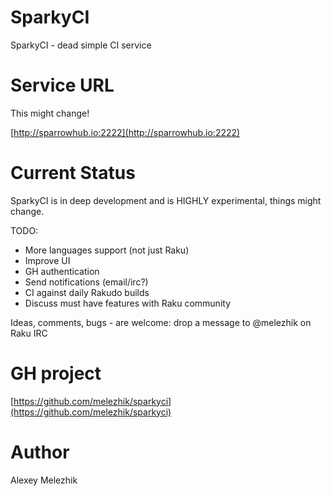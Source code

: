 # SparkyCI

SparkyCI - dead simple CI service

# Service URL

This might change!

[http://sparrowhub.io:2222](http://sparrowhub.io:2222)

# Current Status

SparkyCI is in deep development and is HIGHLY experimental, things might change.

TODO:

* More languages support (not just Raku)
* Improve UI
* GH authentication
* Send notifications (email/irc?)
* CI against daily Rakudo builds
* Discuss must have features with Raku community

Ideas, comments, bugs - are welcome: drop a message to @melezhik on Raku IRC

# GH project

[https://github.com/melezhik/sparkyci](https://github.com/melezhik/sparkyci)

# Author

Alexey Melezhik

